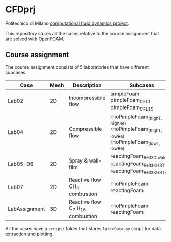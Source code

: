 # CFDprj

Politecnico di Milano [computational fluid dynamics project](https://www4.ceda.polimi.it/manifesti/manifesti/controller/ManifestoPublic.do?EVN_DETTAGLIO_RIGA_MANIFESTO=evento&aa=2021&k_cf=225&k_corso_la=469&k_indir=AER&codDescr=051176&lang=IT&semestre=1&idGruppo=4396&idRiga=275024). 

This repository stores all the cases relative to the course assignment that are solved with [OpenFOAM](https://github.com/OpenFOAM/OpenFOAM-9). 

## Course assignment

The course assignment consists of 5 laboratories that have different subcases. 

|Case          | Mesh | Description         | Subcases |
| ---          | ---  | ---                 | --- |
|Lab02         | 2D   | Incompressible flow | simpleFoam <br /> pimpleFoam<sub>CFL1</sub> <br /> pimpleFoam<sub>CFL15</sub> | 
|Lab04         | 2D   | Compressible flow   | rhoPimpleFoam<sub>(highT, highRe)</sub> <br /> rhoPimpleFoam<sub>(highT, lowRe)</sub> <br /> rhoPimpleFoam<sub>(lowT, lowRe)</sub> |
|Lab05-06      | 2D   | Spray \& wall-film  | reactingFoam<sub>ReitzDiwakar</sub> <br /> reactingFoam<sub>ReitzKHRT</sub> <br /> reactingFoam<sub>ReitzKHRT450</sub> |
|Lab07         | 2D   | Reactive flow <br /> CH<sub>4</sub> combustion               | rhoPimpleFoam <br /> reactingFoam |
|LabAssignment | 3D   | Reactive flow <br /> C<sub>7</sub> H<sub>16</sub> combustion | rhoPimpleFoam <br /> reactingFoam |

All the cases have a `script/` folder that stores `latexData.py` script for data extraction and plotting.

